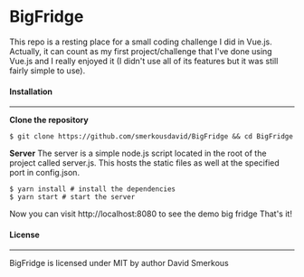 # BigFridge
This repo is a resting place for a small coding challenge I did in Vue.js. Actually, it can count as my first project/challenge that I've done using Vue.js and I really enjoyed it (I didn't use all of its features but it was still fairly simple to use). 

#### Installation
-------------------------
**Clone the repository**<br />
```
$ git clone https://github.com/smerkousdavid/BigFridge && cd BigFridge
```
**Server**
The server is a simple node.js script located in the root of the project called server.js. This hosts the static files as well at the specified port in config.json.
```
$ yarn install # install the dependencies
$ yarn start # start the server
```
Now you can visit http://localhost:8080 to see the demo big fridge
That's it!

#### License
--------------------
BigFridge is licensed under MIT by author David Smerkous